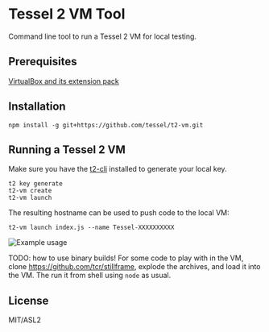 # Tessel 2 VM Tool

Command line tool to run a Tessel 2 VM for local testing.

## Prerequisites
[VirtualBox and its extension pack](https://www.virtualbox.org/wiki/Downloads)

## Installation
```
npm install -g git+https://github.com/tessel/t2-vm.git
```

## Running a Tessel 2 VM

Make sure you have the [t2-cli](https://github.com/tessel/t2-cli) installed to generate your local key.

```
t2 key generate
t2-vm create
t2-vm launch
```

The resulting hostname can be used to push code to the local VM:

```
t2-vm launch index.js --name Tessel-XXXXXXXXXX
```

![Example usage](https://cloud.githubusercontent.com/assets/80639/7619962/32ffa39c-f971-11e4-919a-8b64057a450c.png)

TODO: how to use binary builds! For some code to play with in the VM, clone https://github.com/tcr/stillframe, explode the archives, and load it into the VM. The run it from shell using `node` as usual.

## License

MIT/ASL2
